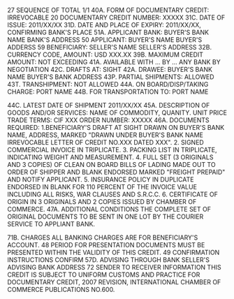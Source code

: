 27 SEQUENCE OF TOTAL 1/1
40A. FORM OF DOCUMENTARY CREDIT: IRREVOCABLE
20 DOCUMENTARY CREDIT NUMBER: XXXXX
31C. DATE OF ISSUE: 2011/XX/XX
31D. DATE AND PLACE OF EXPIRY: 2011/XX/XX, CONFIRMING BANK'S PLACE
51A. APPLICANT BANK: BUYER'S BANK NAME
BANK'S ADDRESS
50 APPLICANT: BUYER'S NAME
BUYER'S ADDERSS
59 BENEFICIARY: SELLER'S NAME
SELLER'S ADDRESS
32B. CURRENCY CODE, AMOUNT: USD XXX.XX
39B. MAXIMUM CREDIT AMOUNT: NOT EXCEEDING
41A. AVAILABLE WITH … BY … ANY BANK
BY NEGOTIATION
42C. DRAFTS AT: SIGHT
42A. DRAWEE: BUYER'S BANK NAME
BUYER'S BANK ADDRESS
43P. PARTIAL SHIPMENTS: ALLOWED
43T. TRANSHIPMENT: NOT ALLOWED
44A. ON BOARD/DISP/TAKING CHARGE: PORT NAME
44B. FOR TRANSPORTATION TO: PORT NAME

44C. LATEST DATE OF SHIPMENT 2011/XX/XX
45A. DESCRIPTION OF GOODS AND/OR SERVICES: NAME OF COMMODITY, QUANITY. UNIT PRICE
TRADE TERMS: CIF XXX
ORDER NUMBER: XXXXX
46A. DOCUMENTS REQUIRED:
1.BENEFICIARY'S DRAFT AT SIGHT DRAWN ON BUYER'S BANK NAME, ADDRESS, MARKED
"DRAWN UNDER BUYER'S BANK NAME IRREVOCABLE LETTER OF CREDIT NO.XXX DATED XXX".
2. SIGNED COMMERCIAL INVOICE IN TRIPLICATE.
3. PACKING LIST IN TRIPLICATE, INDICATING WEIGHT AND MEASUREMENT.
4. FULL SET (3 ORIGINALS AND 3 COPIES) OF CLEAN ON BOARD BILLS OF LADING MADE OUT
TO ORDER OF SHIPPER AND BLANK ENDORSED MARKED "FREIGHT PREPAID" AND NOTIFY
APPLICANT.
5. INSURANCE POLICY IN DUPLICATE ENDORSED IN BLANK FOR 110 PERCENT OF THE INVOICE
VALUE INCLUDING ALL RISKS, WAR CLAUSES AND S.R.C.C.
6. CERTIFICATE OF ORIGIN IN 3 ORIGINALS AND 2 COPIES ISSUED BY CHAMBER OF COMMERCE.
47A. ADDITIONAL CONDITIONS
THE COMPLETE SET OF ORIGINAL DOCUMENTS TO BE SENT IN ONE LOT BY THE COURIER
SERVICE TO APPLIANT BANK.

71B. CHARGES
ALL BANKING CHARGES ARE FOR BENEFICIARY'S ACCOUNT.
48 PERIOD FOR PRESENTATION
DOCUMENTS MUST BE PRESENTED WITHIN THE VALIDITY OF THIS CREDIT.
49 CONFIRMATION INSTRUCTIONS CONFIRM
57D. ADVISING THROUGH BANK SELLER'S ADVISING BANK
ADDRESS
72 SENDER TO RECEIVER INFORMATION
THIS CREDIT IS SUBJECT TO UNIFORM CUSTOMS AND PRACTICE FOR DOCUMENTARY
CREDIT, 2007 REVISION, INTERNATIONAL CHAMBER OF COMMERCE PUBLICATIONS NO.600. 
